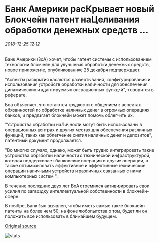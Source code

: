 # Банк Америки расКрывает новый Блокчейн патент наЦеливания обработки денежных средств ...

###### 2018-12-25 12:12

Банк Америки (BoA) хочет, чтобы патент системы с использованием технологии блокчейн для улучшения обработки денежных средств, новое приложение, опубликованное 25 декабря подтверждает.

"Аспекты раскрытия касаются развертывания, конфигурирования и использования устройств обработки наличности для обеспечения динамических и адаптируемых операционных функций",-говорится в реферате.

Боа объясняет, что остаются трудности с общением в аспектах обязанностей по обработке наличных денег в огромных операциях банков, и предлагает блокчейн может помочь облегчить их.

"Устройства обработки наЛичности могут быть использованы в операционных центрах и других местах для обеспечения различных функций, таких как облегчение снятия наличных денег и депозитов", патентный документ продолжается.

"Во многих случаях, однако, может быть трудно интегрировать такие устройства обработки наличности с технической инфраструктурой, которая поддерживает банковские операции и другие операции, а также оптимизировать эффективные и эффективные технические операции наличными устройств и различных связанных с ними компьютерных систем ".

В течение последних двух лет BoA стремился активизировать свои усилия по загвоздку интеллектуальной собственности в блокчейн-сфере.

В ноябре, Банк был выявлен, чтобы иметь самые такие блокчейн патенты на более чем 50, на фоне любопытства о том, будет ли он положить все использовать в ближайшем будущем.

[Original source](https://cointelegraph.com/news/bank-of-america-reveals-fresh-blockchain-patent-targeting-cash-handling)

![stats](https://c.statcounter.com/11760860/0/a89fa40b/1/ "stats")